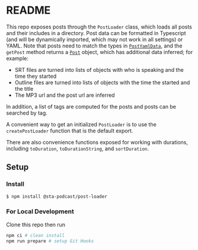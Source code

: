 # README

This repo exposes posts through the `PostLoader` class, which loads all posts and their includes in a directory.
Post data can be formatted in Typescript (and will be dynamically imported, which may not work in all settings) or YAML.
Note that posts need to match the types in [`PostYamlData`](src/__types__/PostYamlData.ts), and the `getPost` method returns a [`Post`](./src/__types__/Post.ts) object, which has additional data inferred; for example:

- SRT files are turned into lists of objects with who is speaking and the time they started
- Outline files are turned into lists of objects with the time the started and the title
- The MP3 url and the post url are inferred

In addition, a list of tags are computed for the posts and posts can be searched by tag.

A convenient way to get an initialized `PostLoader` is to use the `createPostLoader` function that is the default export.

There are also convenience functions exposed for working with durations, including `toDuration`, `toDurationString`, and `sortDuration`.

## Setup

### Install

```bash
$ npm install @sta-podcast/post-loader
```

### For Local Development

Clone this repo then run

```bash
npm ci # clean install
npm run prepare # setup Git Hooks
```
